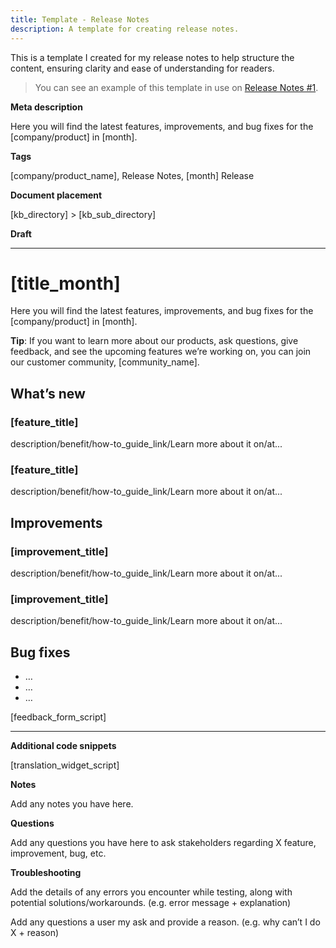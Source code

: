 ```yaml
---
title: Template - Release Notes
description: A template for creating release notes.
---
```


This is a template I created for my release notes to help structure the content, ensuring clarity and ease of understanding for readers.

> You can see an example of this template in use on [Release Notes #1](../../guides/2-release-notes-wazoku).

**Meta description**

Here you will find the latest features, improvements, and bug fixes for the [company/product] in [month].

**Tags**

[company/product_name], Release Notes, [month] Release

**Document placement**

[kb_directory] > [kb_sub_directory]

**Draft**

---

# [title_month]

Here you will find the latest features, improvements, and bug fixes for the [company/product] in [month].


**Tip**: If you want to learn more about our products, ask questions, give feedback, and see the upcoming features we’re working on, you can join our customer community, [community_name].

## What’s new

### [feature_title]
description/benefit/how-to_guide_link/Learn more about it on/at...

### [feature_title]
description/benefit/how-to_guide_link/Learn more about it on/at...

## Improvements

### [improvement_title]
description/benefit/how-to_guide_link/Learn more about it on/at...

### [improvement_title]
description/benefit/how-to_guide_link/Learn more about it on/at...

## Bug fixes
* …
* …
* …

[feedback_form_script]

---

**Additional code snippets**

[translation_widget_script]

**Notes**

Add any notes you have here.

**Questions**

Add any questions you have here to ask stakeholders regarding X feature, improvement, bug, etc.

**Troubleshooting**

Add the details of any errors you encounter while testing, along with potential solutions/workarounds. (e.g. error message + explanation)

Add any questions a user my ask and provide a reason. (e.g. why can’t I do X + reason)
